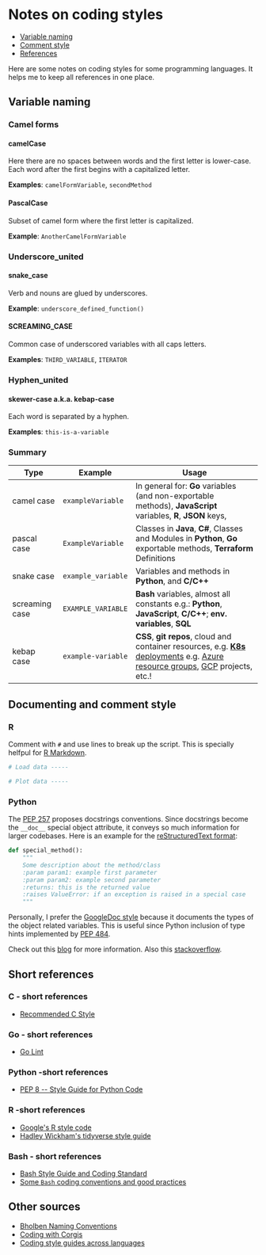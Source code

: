 # Notes on coding styles

<!-- toc -->
- [Variable naming](##variable-naming)
- [Comment style](##documenting-and-comment-style)
- [References](##references)

<!-- tocstop -->

Here are some notes on coding styles for some programming languages. It helps me to keep all references in one place.

## Variable naming

### Camel forms

#### camelCase  

Here there are no spaces between words and the first letter is lower-case.
Each word after the first begins with a capitalized letter.

**Examples**: `camelFormVariable`, `secondMethod`

#### PascalCase

Subset of camel form where the first letter is capitalized.

**Example**: `AnotherCamelFormVariable`

### Underscore_united

#### snake_case

Verb and nouns are glued by underscores.

**Example**: `underscore_defined_function()`

#### SCREAMING_CASE

Common case of underscored variables with all caps letters.

**Examples**: `THIRD_VARIABLE`, `ITERATOR` 

### Hyphen_united

#### skewer-case a.k.a. kebap-case

Each word is separated by a hyphen.

**Examples**: `this-is-a-variable`

### Summary

Type           | Example             | Usage                                                                                             |
---------------|---------------------|---------------------------------------------------------------------------------------------------|
camel case     | `exampleVariable`   | In general for: **Go** variables (and non-exportable methods), **JavaScript** variables, **R**, **JSON** keys,           |
pascal case    | `ExampleVariable`   | Classes in **Java**, **C#**, Classes and Modules in **Python**, **Go** exportable methods, **Terraform** Definitions        |
snake case     | `example_variable`  | Variables and methods in **Python**, and **C/C++**                                                        |
screaming case | `EXAMPLE_VARIABLE`  | **Bash** variables, almost all constants e.g.: **Python**, **JavaScript**, **C/C++**; **env. variables**, **SQL**                   |
kebap case     | `example-variable`  | **CSS**, **git repos**, cloud and container resources, e.g. [**K8s** deployments](https://medium.com/faun/kubernetes-pod-naming-convention-78272fcc53ed) e.g. [Azure resource groups](https://docs.microsoft.com/en-us/azure/cloud-adoption-framework/ready/azure-best-practices/resource-naming), [GCP](https://stepan.wtf/cloud-naming-convention/) projects, etc.!                                                           |

## Documenting and comment style

### R

Comment with `#` and use lines to break up the script. This is specially helfpul for [R Markdown](https://rmarkdown.rstudio.com/).

```R
# Load data -----

# Plot data -----
```

### Python

The [PEP 257](https://www.python.org/dev/peps/pep-0257/) proposes docstrings conventions. Since docstrings become the `__doc__` special object attribute, it conveys so much information for larger codebases. Here is an example for the [reStructuredText format](https://www.python.org/dev/peps/pep-0287/):

```python
def special_method():
    """
    Some description about the method/class
    :param param1: example first parameter
    :param param2: example second parameter
    :returns: this is the returned value
    :raises ValueError: if an exception is raised in a special case
    """
```

Personally, I prefer the [GoogleDoc style](https://sphinxcontrib-napoleon.readthedocs.io/en/latest/example_google.html) because it documents the types of the object related variables. This is useful since Python inclusion of type hints implemented by [PEP 484](https://www.python.org/dev/peps/pep-0484/).

Check out this [blog](http://daouzli.com/blog/docstring.html) for more information. Also this [stackoverflow](https://stackoverflow.com/a/24385103).

## Short references

### C - short references

- [Recommended C Style](https://www.doc.ic.ac.uk/lab/cplus/cstyle.html)

### Go - short references

- [Go Lint](https://github.com/golang/lint)

### Python -short references

- [PEP 8 -- Style Guide for Python Code](https://www.python.org/dev/peps/pep-0008/)

### R -short references

- [Google's R style code](https://google.github.io/styleguide/Rguide.html)
- [Hadley Wickham's tidyverse style guide](https://style.tidyverse.org/)

### Bash - short references

- [Bash Style Guide and Coding Standard](https://lug.fh-swf.de/vim/vim-bash/StyleGuideShell.en.pdf)
- [Some `Bash` coding conventions and good practices](https://github.com/icy/bash-coding-style)

## Other sources

- [Bholben Naming Conventions](https://github.com/bholben/Naming-Conventions)
- [Coding with Corgis](https://medium.com/codewithcorgis/naming-conventions-with-corgis-8a567549c4bc)
- [Coding style guides across languages]([https://www.endpoint.com/blog/2015/08/17/coding-style-guides-across-languages)
